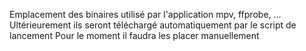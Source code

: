 Emplacement des binaires utilisé par l'application mpv, ffprobe, ...
Ultérieurement ils seront téléchargé automatiquement par le script de lancement
Pour le moment il faudra les placer manuellement